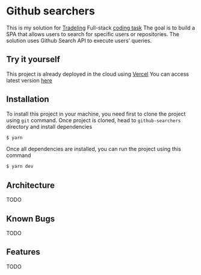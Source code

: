 # Github searchers 

This is my solution for [Tradeling](https://www.tradeling.com/) Full-stack [coding task](https://github.com/tradeling/coding-tasks/blob/develop/fullstack-javascript/readme.md)
The goal is to build a SPA that allows users to search for specific users or repositories.
The solution uses Github Search API to execute users' queries.

## Try it yourself
This project is already deployed in the cloud using [Vercel](https://vercel.com)
You can access latest version [here](https://github-searchers-vercel.app)


## Installation

To install this project in your machine, you need first to clone the project using `git` command.
Once project is cloned, head to `github-searchers` directory and install dependencies

```bash
$ yarn
```

Once all dependencies are installed, you can run the project using this command
```bash
$ yarn dev
```

## Architecture
TODO

## Known Bugs
TODO

## Features
TODO
